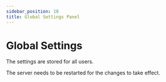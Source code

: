 ```yaml
---
sidebar_position: 18
title: Global Settings Panel
---
```

# Global Settings

The settings are stored for all users. 

The server needs to be restarted for the changes to take effect.